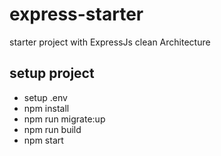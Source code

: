 # express-starter

starter project with ExpressJs clean Architecture

## setup project
- setup .env
- npm install
- npm run migrate:up
- npm run build
- npm start
